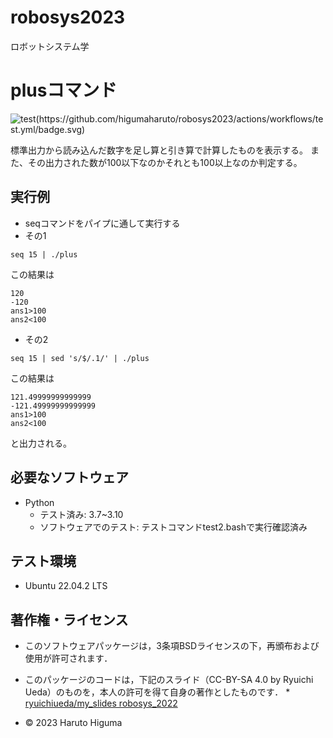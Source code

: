 # robosys2023
ロボットシステム学


 
# plusコマンド
![test(https://github.com/higumaharuto/robosys2023/actions/workflows/test.yml/badge.svg)](https://github.com/higumaharuto/robosys2023/actions/workflows/test.yml/badge.svg)


標準出力から読み込んだ数字を足し算と引き算で計算したものを表示する。
また、その出力された数が100以下なのかそれとも100以上なのか判定する。

## 実行例

* seqコマンドをパイプに通して実行する<br>
 * その1<br>
```  
seq 15 | ./plus  
```  
この結果は<br>
```   
120  
-120  
ans1>100  
ans2<100  
```  
 * その2<br>
```  
seq 15 | sed 's/$/.1/' | ./plus  
```
この結果は<br>
```
121.49999999999999  
-121.49999999999999  
ans1>100  
ans2<100  
```
と出力される。



## 必要なソフトウェア
* Python
  * テスト済み: 3.7~3.10
  * ソフトウェアでのテスト: テストコマンドtest2.bashで実行確認済み
## テスト環境
* Ubuntu 22.04.2 LTS


## 著作権・ライセンス

* このソフトウェアパッケージは，3条項BSDライセンスの下，再頒布および使用が許可されます．

* このパッケージのコードは，下記のスライド（CC-BY-SA 4.0 by Ryuichi Ueda）のものを，本人の許可を得て自身の著作としたものです．
      * [ryuichiueda/my_slides robosys_2022](https://github.com/ryuichiueda/my_slides/tree/master/robosys_2022) 

* © 2023 Haruto Higuma


